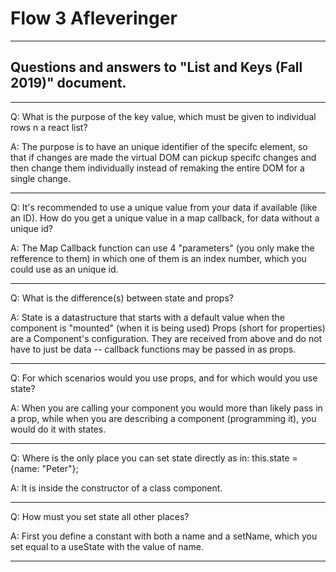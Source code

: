 # Flow 3 Afleveringer

----------------------------------------------------------------------------------------------------------------------------------

## Questions and answers to "List and Keys  (Fall 2019)" document.

----------------------------------------------------------------------------------------------------------------------------------

Q: What is the purpose of the key value, which must be given to individual rows n a react list?

A: The purpose is to have an unique identifier of the specifc element, so that if changes are made
    the virtual DOM can pickup specifc changes and then change them individually instead of remaking
    the entire DOM for a single change.

----------------------------------------------------------------------------------------------------------------------------------

Q: It's recommended to use a unique value from your data if available (like an ID). 
   How do you get a unique value in a map callback, for data without a unique id?
   
A: The Map Callback function can use 4 "parameters" (you only make the refference to them) in which
   one of them is an index number, which you could use as an unique id.

----------------------------------------------------------------------------------------------------------------------------------

Q: What is the difference(s) between state and props?

A: State is a datastructure that starts with a default value when the component is "mounted" (when it is being used)
   Props (short for properties) are a Component's configuration. They are received from above and do not have to just be data
   -- callback functions may be passed in as props.

----------------------------------------------------------------------------------------------------------------------------------

Q: For which scenarios would you use props, and for which would you use state?

A: When you are calling your component you would more than likely pass in a prop, while when you are describing a 
   component (programming it), you would do it with states.

----------------------------------------------------------------------------------------------------------------------------------

Q: Where is the only place you can set state directly as in:  this.state = {name: "Peter"};

A: It is inside the constructor of a class component.

----------------------------------------------------------------------------------------------------------------------------------

Q: How must you set state all other places?

A: First you define a constant with both a name and a setName, which you set equal to a useState with the value of name.

----------------------------------------------------------------------------------------------------------------------------------


